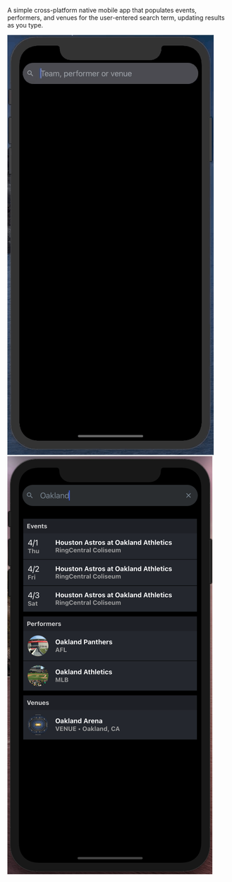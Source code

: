 A simple cross-platform native mobile app that populates events, performers, and venues for the user-entered search term, updating results as you type.

<img src="/events-app.gif" alt="Events App Video (GIF)">

<img src="/events-app.png" alt="Events App Screenshot">